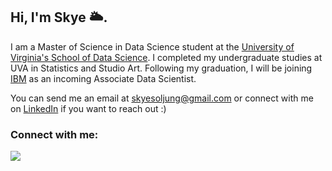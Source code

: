 ## Hi, I'm Skye 🌥.

I am a Master of Science in Data Science student at the [University of Virginia's School of Data Science](https://datascience.virginia.edu/). I completed my undergraduate studies at UVA in Statistics and Studio Art. Following my graduation, I will be joining [IBM](https://www.ibm.com/us-en?utm_content=SRCWW&p1=Search&p4=43700050478421002&p5=e&gad_source=1&gclid=Cj0KCQjwir2xBhC_ARIsAMTXk85vg9fu97smE_VVwoUqDA5uJLMBOpe2eTZVUHpo2jNcHiQVXc6VGyAaAom2EALw_wcB&gclsrc=aw.ds) as an incoming Associate Data Scientist.

You can send me an email at [skyesoljung@gmail.com](skyesoljung@gmail.com) or connect with me on [LinkedIn](www.linkedin.com/in/skye-jung) if you want to reach out :)

### Connect with me:
<p align="left">
<a href="www.linkedin.com/in/skye-jung" target="blank"><img align="center" src="https://img.shields.io/badge/LinkedIn-0077B5?style=for-the-badge&logo=linkedin&logoColor=white"/></a>
</p>

<!--
**skyejung/skyejung** is a ✨ _special_ ✨ repository because its `README.md` (this file) appears on your GitHub profile.

Here are some ideas to get you started:

- 🔭 I’m currently working on ...
- 🌱 I’m currently learning ...
- 👯 I’m looking to collaborate on ...
- 🤔 I’m looking for help with ...
- 💬 Ask me about ...
- 📫 How to reach me: ...
- 😄 Pronouns: ...
- ⚡ Fun fact: ...
-->
